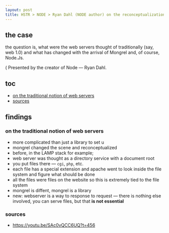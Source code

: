```yaml
---
layout: post
title: HSTR > NODE > Ryan Dahl (NODE author) on the reconceptualization of web servers in the early 2000s
---
```

## the case	
the question is, what were the web servers thought of traditionally (say, web 1.0) and what has changed with the arrival of Mongrel and, of course, Node.Js.

( Presented by the creator of Node — Ryan Dahl. 

## toc
<!-- TOC -->

- [on the traditional notion of web servers](#on-the-traditional-notion-of-web-servers)
- [sources](#sources)

<!-- /TOC -->

## findings
### on the traditional notion of web servers
* more complicated than just a library to set u
* mongrel changed the scene and reconceptualized
* before, in the LAMP stack for example; 
* web server was thought as a directory service with a document root
* you put files there — `cgi`, `php`, etc. 
* each file has a special extension and apache went to look inside the file system and figure what should be done
* all the files were files on the website so this is extremely tied to the file system
* mongrel is diffent, mongrel is a library
* new: webserver is a way to response to request — there is nothing else involved, you can serve files, but that **is not essential**

### sources
* <https://youtu.be/SAc0vQCC6UQ?t=456>